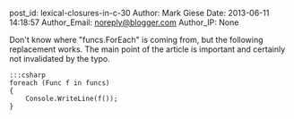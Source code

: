 post_id: lexical-closures-in-c-30
Author: Mark Giese
Date: 2013-06-11 14:18:57
Author_Email: noreply@blogger.com
Author_IP: None

Don't know where "funcs.ForEach" is coming from, but the following replacement
works.  The main point of the article is important and certainly not
invalidated by the typo.

    :::csharp
    foreach (Func f in funcs)
    {
        Console.WriteLine(f());
    }
